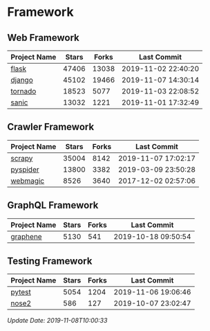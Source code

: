 # Framework

## Web Framework

| Project Name | Stars | Forks | Last Commit |
| ------------ | ----- | ----- | ----------- |
| [flask](https://github.com/pallets/flask) | 47406 | 13038 | 2019-11-02 22:40:20 |
| [django](https://github.com/django/django) | 45102 | 19466 | 2019-11-07 14:30:14 |
| [tornado](https://github.com/tornadoweb/tornado) | 18523 | 5077 | 2019-11-03 22:08:52 |
| [sanic](https://github.com/huge-success/sanic) | 13032 | 1221 | 2019-11-01 17:32:49 |

## Crawler Framework

| Project Name | Stars | Forks | Last Commit |
| ------------ | ----- | ----- | ----------- |
| [scrapy](https://github.com/scrapy/scrapy) | 35004 | 8142 | 2019-11-07 17:02:17 |
| [pyspider](https://github.com/binux/pyspider) | 13800 | 3382 | 2019-03-09 23:50:28 |
| [webmagic](https://github.com/code4craft/webmagic) | 8526 | 3640 | 2017-12-02 02:57:06 |

## GraphQL Framework

| Project Name | Stars | Forks | Last Commit |
| ------------ | ----- | ----- | ----------- |
| [graphene](https://github.com/graphql-python/graphene) | 5130 | 541 | 2019-10-18 09:50:54 |

## Testing Framework

| Project Name | Stars | Forks | Last Commit |
| ------------ | ----- | ----- | ----------- |
| [pytest](https://github.com/pytest-dev/pytest) | 5054 | 1204 | 2019-11-06 19:06:46 |
| [nose2](https://github.com/nose-devs/nose2) | 586 | 127 | 2019-10-07 23:02:47 |

*Update Date: 2019-11-08T10:00:33*